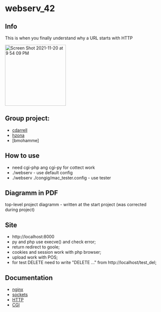 # webserv_42

## Info
This is when you finally understand why a URL starts with HTTP

<img width="201" alt="Screen Shot 2021-11-20 at 9 54 09 PM" src="https://user-images.githubusercontent.com/94758944/143722228-f01e02a5-4cd7-4e02-9a25-89d28be45629.png">

## Group project:
- [cdarrell](https://github.com/crowcbr)
- [hzona](https://github.com/maminparen)
- [bmohamme]


## How to use
- need cgi-php ang cgi-py for cottect work
- ./webserv - use default config
- ./webserv ./congig/mac_tester.config - use tester

## Diagramm in PDF
top-level project diagramm - written at the start project (was corrected during project)

## Site
- http://localhost:8000
- py and php use execve() and check error;
- return redirect to goole;
- cookies and session work with php browser;
- upload work with POS;
- for test DELETE need to write "DELETE ..." from http://localhost/test_del;

## Documentation
- [nginx](https://nginx.org/ru/docs/http/ngx_http_core_module.html)
- [sockets](https://www.rsdn.org/article/unix/sockets.xml)
- [HTTP](https://developer.mozilla.org/ru/docs/Web/HTTP)
- [CGI](http://www.wijata.com/cgi/cgispec.html#4.0)
